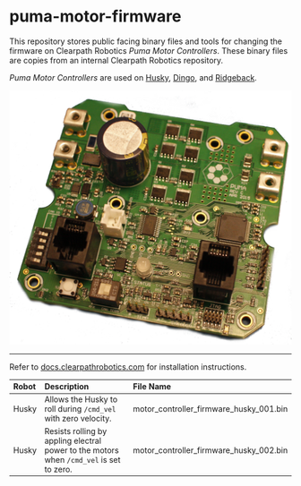 # puma-motor-firmware

This repository stores public facing binary files and tools for changing the firmware on Clearpath Robotics _Puma Motor Controllers_.
These binary files are copies from an internal Clearpath Robotics repository.

_Puma Motor Controllers_ are used on [Husky](https://clearpathrobotics.com/husky-unmanned-ground-vehicle-robot/), [Dingo](https://clearpathrobotics.com/dingo-indoor-mobile-robot/), and [Ridgeback](https://clearpathrobotics.com/ridgeback-indoor-robot-platform/).

<center>
  <img
    src="/readme_image_puma.png"
    width="600"
  />
</center>

---

Refer to [docs.clearpathrobotics.com](https://docs.clearpathrobotics.com/docs/robots/outdoor_robots/husky/maintenance_husky#maintenance_husky_motor_controller_firmware) for installation instructions. 

| Robot | Description                                                                             | File Name                               |
| :---- | :-------------------------------------------------------------------------------------- | :-------------------------------------- |
| Husky | Allows the Husky to roll during `/cmd_vel` with zero velocity.                          | motor_controller_firmware_husky_001.bin | 
| Husky | Resists rolling by appling electral power to the motors when `/cmd_vel` is set to zero. | motor_controller_firmware_husky_002.bin |
